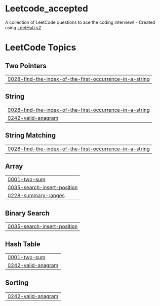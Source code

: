 # Leetcode_accepted
A collection of LeetCode questions to ace the coding interview! - Created using [LeetHub v2](https://github.com/arunbhardwaj/LeetHub-2.0)

<!---LeetCode Topics Start-->
# LeetCode Topics
## Two Pointers
|  |
| ------- |
| [0028-find-the-index-of-the-first-occurrence-in-a-string](https://github.com/Mridu20/Leetcode_accepted/tree/master/0028-find-the-index-of-the-first-occurrence-in-a-string) |
## String
|  |
| ------- |
| [0028-find-the-index-of-the-first-occurrence-in-a-string](https://github.com/Mridu20/Leetcode_accepted/tree/master/0028-find-the-index-of-the-first-occurrence-in-a-string) |
| [0242-valid-anagram](https://github.com/Mridu20/Leetcode_accepted/tree/master/0242-valid-anagram) |
## String Matching
|  |
| ------- |
| [0028-find-the-index-of-the-first-occurrence-in-a-string](https://github.com/Mridu20/Leetcode_accepted/tree/master/0028-find-the-index-of-the-first-occurrence-in-a-string) |
## Array
|  |
| ------- |
| [0001-two-sum](https://github.com/Mridu20/Leetcode_accepted/tree/master/0001-two-sum) |
| [0035-search-insert-position](https://github.com/Mridu20/Leetcode_accepted/tree/master/0035-search-insert-position) |
| [0228-summary-ranges](https://github.com/Mridu20/Leetcode_accepted/tree/master/0228-summary-ranges) |
## Binary Search
|  |
| ------- |
| [0035-search-insert-position](https://github.com/Mridu20/Leetcode_accepted/tree/master/0035-search-insert-position) |
## Hash Table
|  |
| ------- |
| [0001-two-sum](https://github.com/Mridu20/Leetcode_accepted/tree/master/0001-two-sum) |
| [0242-valid-anagram](https://github.com/Mridu20/Leetcode_accepted/tree/master/0242-valid-anagram) |
## Sorting
|  |
| ------- |
| [0242-valid-anagram](https://github.com/Mridu20/Leetcode_accepted/tree/master/0242-valid-anagram) |
<!---LeetCode Topics End-->